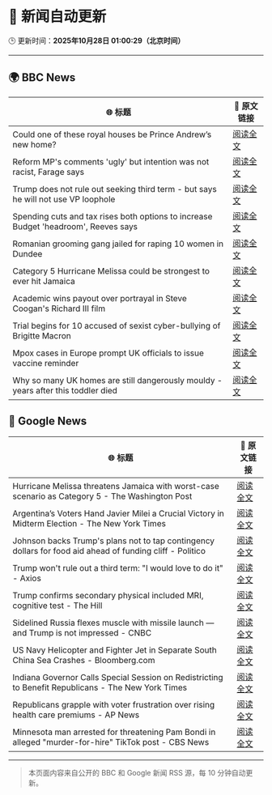 # 🧠 新闻自动更新

🕒 更新时间：**2025年10月28日 01:00:29（北京时间）**

---

## 🌍 BBC News

| 🌐 标题 | 🔗 原文链接 |
|--------|-------------|
| Could one of these royal houses be Prince Andrew’s new home? | [阅读全文](https://www.bbc.com/news/articles/c781j7pz87xo?at_medium=RSS&at_campaign=rss) |
| Reform MP's comments 'ugly' but intention was not racist, Farage says | [阅读全文](https://www.bbc.com/news/articles/c78z4eyvnx1o?at_medium=RSS&at_campaign=rss) |
| Trump does not rule out seeking third term - but says he will not use VP loophole | [阅读全文](https://www.bbc.com/news/articles/c797q57ple9o?at_medium=RSS&at_campaign=rss) |
| Spending cuts and tax rises both options to increase Budget 'headroom', Reeves says | [阅读全文](https://www.bbc.com/news/articles/c9v1r7zeekro?at_medium=RSS&at_campaign=rss) |
| Romanian grooming gang jailed for raping 10 women in Dundee | [阅读全文](https://www.bbc.com/news/articles/cvg8791y4xxo?at_medium=RSS&at_campaign=rss) |
| Category 5 Hurricane Melissa could be strongest to ever hit Jamaica | [阅读全文](https://www.bbc.com/news/articles/c2dr0z57nygo?at_medium=RSS&at_campaign=rss) |
| Academic wins payout over portrayal in Steve Coogan's Richard III film | [阅读全文](https://www.bbc.com/news/articles/cdegzx9w16ro?at_medium=RSS&at_campaign=rss) |
| Trial begins for 10 accused of sexist cyber-bullying of Brigitte Macron | [阅读全文](https://www.bbc.com/news/articles/ce3knel0895o?at_medium=RSS&at_campaign=rss) |
| Mpox cases in Europe prompt UK officials to issue vaccine reminder | [阅读全文](https://www.bbc.com/news/articles/cp856rvv41eo?at_medium=RSS&at_campaign=rss) |
| Why so many UK homes are still dangerously mouldy - years after this toddler died | [阅读全文](https://www.bbc.com/news/articles/cpwvzxzzxrxo?at_medium=RSS&at_campaign=rss) |

## 📰 Google News

| 🌐 标题 | 🔗 原文链接 |
|--------|-------------|
| Hurricane Melissa threatens Jamaica with worst-case scenario as Category 5 - The Washington Post | [阅读全文](https://news.google.com/rss/articles/CBMiggFBVV95cUxOZUJxMkVvcmZIRkNsVnUwQXJQenF1am9Kd1dYbFE3bzNtaXpja3AtVjhPVUlHVUpwZGxJNFBvbTVxd2hEUkdGelRVM19KRmduWF93bWFLVU9MUEtOanNwZjF1dnk3Zk9leUlzdHJweFFaU3ptVlVwTUNGYXVmREg4UDR3?oc=5) |
| Argentina’s Voters Hand Javier Milei a Crucial Victory in Midterm Election - The New York Times | [阅读全文](https://news.google.com/rss/articles/CBMijwFBVV95cUxQZXNkbTVpQ0RFdDlxZ1RPRFpuUE0wekh3VHB4aWtWV1hsNjRvN2tTeU9KWUUwMDF6dkJVNHJSeHdadC1QUEpsZGMxYlY0VG1hc3lIZDR3dkdDVkRVQV9ubnJtWkRvQlRJNGhZVUxFZWVZeFY3a3Y1NXM3Y0lROTJUT1gxYWtsOFlzQnhVYmRKbw?oc=5) |
| Johnson backs Trump's plans not to tap contingency dollars for food aid ahead of funding cliff - Politico | [阅读全文](https://news.google.com/rss/articles/CBMi8gFBVV95cUxOTG1qaDg4U2UwMUgwR1dqWUE3aUNhWDZNVHN0R2gzTFFXUmhja1lEcm1jS2R5aG84bXZyMlpfdFFuZl9Ha21tRlRLQkhOMlZBUXQybmxSOHNVNmtGejlHNnN0NGNyY2V1Mm1HcHI3cDh1bW1qa2Q1UlRZX1dmUUFCOGpMcHpqQ3ZweEVjY1YxU1ZzVGhHY3RzMlpGR3czVHZ6VWJ6VG1DMzY2aXBHR1M3RFFENFNZdDFtQXp5UUFoaTZsVlhYMzA4OEZYSkNESWdaMThMUlg1YWVHdFRFNU9vTkloVzNIWEczMHBNek5naTZjUQ?oc=5) |
| Trump won't rule out a third term: "I would love to do it" - Axios | [阅读全文](https://news.google.com/rss/articles/CBMicEFVX3lxTFBwc2Z3Y1ZhVlplVGZvb1QwSlJmeHlzTjJOMzE5dUo2QjJrN1FWQTlabkh3YnZIU2xpQWpScVRfNWFqdVdrbnFYNUp0YmYwUkZQZXFObExIaUtWWEVCZmU5MURnQ0l1OHJmNmlsLVFjSXE?oc=5) |
| Trump confirms secondary physical included MRI, cognitive test - The Hill | [阅读全文](https://news.google.com/rss/articles/CBMigwFBVV95cUxPYkZqZUNYZ0NxNXBaUDhNTFQ1cFJCRjY5WlgxWjBjRlBmTVhmSldwSjBFeUlaOEpzWjhCaFpEMHhxb196S2RHdk5QbUwzZFJnVmd1UWRUYWVvME5fZXhvNWdqWGFHZzQ3a2UxS2VqVVFOZmo3UlQwNXNqb0ZQSWk4TmMxVdIBiAFBVV95cUxNS0RlMDNIR1FmWkRJalhwVWt2dHNVRmtrNjN0QjFpNG9JV2tuXzFidXhqMmRpaWFDdGxZVGhXTDgzMDlBa1p5M2lWSDZQQmxTT29oTnZsWXJ2dFFZZzdjYm16YkNITXdIbGx4TFFwNHA3aGdfNDh3NXI1TldhaDI4aUZpbEpDNWsy?oc=5) |
| Sidelined Russia flexes muscle with missile launch — and Trump is not impressed - CNBC | [阅读全文](https://news.google.com/rss/articles/CBMijAFBVV95cUxOelloWE1MVWxxWE9jY0hZdUR0TEFSTjVZU0xaRWJnclpjdlp4YjQ2dUdKc1FqNGY2YkdtcHJtdWEtSWlLS0pjam1PRUtFTHB0c0g3Z3NraGh0cUllQjB1VktVLVhCVUdXb1NnRV8wdEY5Z2R4SFV6azFjNUVneUp5ZnJsZnBVRjdVTHFqLdIBkgFBVV95cUxNRl8zeWRKa3RvMks5OXV2aDViNEZnb1R4R2ZCXzl6UDRWUnJXeGM2eGx6aEVpNXVtbi10Vzluam9ORXhXWklpS3JPZ0tmeEF3MmF6Q2t4M0RZVnBGamJ0SXBKZmZFUjljVG9TM2dZeHhBUmVxSXNqS3B1dEZXWG96aHlwOE1ia1hhbWFrQzNETFJkZw?oc=5) |
| US Navy Helicopter and Fighter Jet in Separate South China Sea Crashes - Bloomberg.com | [阅读全文](https://news.google.com/rss/articles/CBMivgFBVV95cUxOcHJpSzhlekVfVWtBSDYzVjBxTFZqdkJsTmRzaVhHanhLRmJXR2ZwcHhXbTZCNUFSNlQ4d0VKT2tCaTNseDFtdy14Tms5RFAwZTNsekViQXhENmZPdlBoUEtFSE95SGR6Mkt0bDIwTzV4aENyQ0J2Smtib0JTYnI4Y2NKV2k3bTVjb1JNSl9HbTdyYTBxeFpBU0NicS04OTZ2NXBmRnc4SVAxMmRQM0Y3akZvUnIxZjcxcVdqb3BB?oc=5) |
| Indiana Governor Calls Special Session on Redistricting to Benefit Republicans - The New York Times | [阅读全文](https://news.google.com/rss/articles/CBMihwFBVV95cUxQMEVyb2ZWYlI3NzEtQzdQaGI0cEVmWDA2M09OZFZFYkJiTFNNWGdGZGwxOVEwYkY0QWI1OVNCQXI4enJKakRZZC1KVEVZOGlyU0hiT1lDWG96TXljYXJTd0RETk42bEtMOWtzWFVyU1RzU09hTzlQX18zamlySndQNVU2MEltUE0?oc=5) |
| Republicans grapple with voter frustration over rising health care premiums - AP News | [阅读全文](https://news.google.com/rss/articles/CBMiogFBVV95cUxQSG8wbmw4NWR4QV91RkZwZm44eVhkOFhkaFAzcm10bmZGWDIzOTZqZnZJUGFCVnJxNWZCZ2lIR2tNcDM3QS15WXpxckFZSWh4SnFsT3VwTmY4VWdGM3IydjRaYi1VS015REtncklxYVM4SUs1dzFRZDhMcXVlWmRLYVVWak1hbFBHZEtUZ3NSMTBRZm1DY3dWbTJZUlVEN2lwT1E?oc=5) |
| Minnesota man arrested for threatening Pam Bondi in alleged "murder-for-hire" TikTok post - CBS News | [阅读全文](https://news.google.com/rss/articles/CBMijAFBVV95cUxNY1ZFdnAyM3pDOXRqZEFCbi1xcXhObEJUQk1YWThWelZ0NlNhZXY3VG5nbDRYYzZJZmJ2OXREakNsMVJ5dHVCQ3M3dHpyb293NDRhOEptdjRCRFJWaEkzZG1EUTNwaGc5VWsxcGNDeVplbzIyb1l1VU5TVVVqZ2oyYXlfem1GcWE0RDlFUdIBkgFBVV95cUxQUnJTYVRxcGpyVEpmcjJtby1VZVJSVFo1UDc0YjlGWEdmeWdnZkVVM3VyYnZjb2lYaUVWWEU1TlZZZV9ZbUZSTEp6aWNONFpOVnpUQlFfYTg4WWhjTXF0U09FSkoxRFlZRFJUMGlYal9VTnBYVzJPYVA1TjloTU56TkZscE5HNE1Xb2U0RnQzZWlxQQ?oc=5) |

---
> 本页面内容来自公开的 BBC 和 Google 新闻 RSS 源，每 10 分钟自动更新。